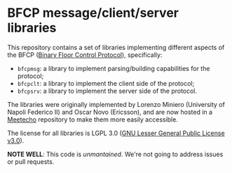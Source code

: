 BFCP message/client/server libraries
====================================

This repository contains a set of libraries implementing different aspects of the BFCP ([Binary Floor Control Protocol](https://tools.ietf.org/html/rfc4582)), specifically:

* `bfcpmsg`: a library to implement parsing/building capabilities for the protocol;
* `bfcpclt`: a library to implement the client side of the protocol;
* `bfcpsrv`: a library to implement the server side of the protocol.

The libraries were originally implemented by Lorenzo Miniero (University of Napoli Federico II) and Oscar Novo (Ericsson), and are now hosted in a [Meetecho](http://www.meetecho.com) repository to make them more easily accessible.

The license for all libraries is LGPL 3.0 ([GNU Lesser General Public License v3.0](COPYING)).

**NOTE WELL**: This code is _unmantained_. We're not going to address issues or pull requests.
